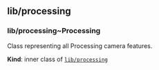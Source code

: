 <a name="module_lib/processing"></a>

## lib/processing
<a name="module_lib/processing..Processing"></a>

### lib/processing~Processing
Class representing all Processing camera features.

**Kind**: inner class of [<code>lib/processing</code>](#module_lib/processing)  
